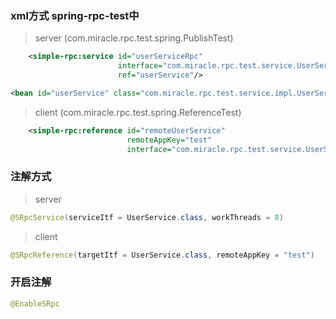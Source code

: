 ### xml方式 spring-rpc-test中
> server (com.miracle.rpc.test.spring.PublishTest)
```xml
    <simple-rpc:service id="userServiceRpc"
                        interface="com.miracle.rpc.test.service.UserService"
                        ref="userService"/>

<bean id="userService" class="com.miracle.rpc.test.service.impl.UserServiceImpl"/>

```
> client (com.miracle.rpc.test.spring.ReferenceTest)

```xml
    <simple-rpc:reference id="remoteUserService"
                          remoteAppKey="test"
                          interface="com.miracle.rpc.test.service.UserService"/>
```

### 注解方式

> server

```java
@SRpcService(serviceItf = UserService.class, workThreads = 8)
```

> client
```java
@SRpcReference(targetItf = UserService.class, remoteAppKey = "test")
```
### 开启注解
```java
@EnableSRpc
```
